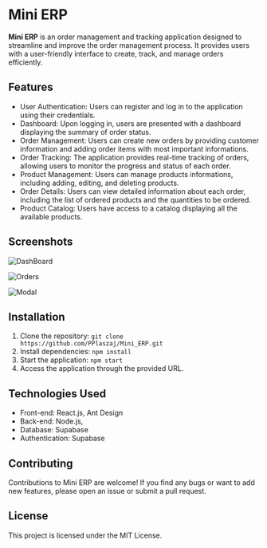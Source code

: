 # Mini ERP

**Mini ERP** is an order management and tracking application designed to streamline and improve the order management process. It provides users with a user-friendly interface to create, track, and manage orders efficiently.

## Features

- User Authentication: Users can register and log in to the application using their credentials.
- Dashboard: Upon logging in, users are presented with a dashboard displaying the summary of order status.
- Order Management: Users can create new orders by providing customer information and adding order items with most important informations.
- Order Tracking: The application provides real-time tracking of orders, allowing users to monitor the progress and status of each order.
- Product Management: Users can manage products informations, including adding, editing, and deleting products.
- Order Details: Users can view detailed information about each order, including the list of ordered products and the quantities to be ordered.
- Product Catalog: Users have access to a catalog displaying all the available products.

 ## Screenshots

![DashBoard](https://i.postimg.cc/qB3Tk0Qz/352shots-so.png)

![Orders](https://i.postimg.cc/wjtPkQP3/821shots-so.png)

![Modal](https://i.postimg.cc/bJXRkKSN/39shots-so.png)

## Installation

1. Clone the repository: `git clone https://github.com/PPlaszaj/Mini_ERP.git`
2. Install dependencies: `npm install`
4. Start the application: `npm start`
5. Access the application through the provided URL.

## Technologies Used

- Front-end: React.js, Ant Design
- Back-end: Node.js, 
- Database: Supabase
- Authentication: Supabase

## Contributing

Contributions to Mini ERP are welcome! If you find any bugs or want to add new features, please open an issue or submit a pull request.

## License

This project is licensed under the MIT License.
